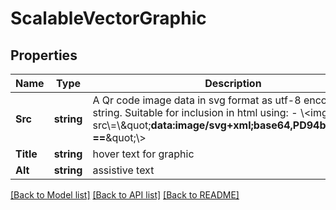 # ScalableVectorGraphic

## Properties

Name | Type | Description | Notes
------------ | ------------- | ------------- | -------------
**Src** | **string** | A Qr code image data in svg format as utf-8 encoded string. Suitable for inclusion in html using:     - \\&lt;img src\\&#x3D;\\\&quot;**data:image/svg+xml;base64,PD94bWwgdm... &#x3D;&#x3D;**\&quot;\\&gt;        | [optional] 
**Title** | **string** | hover text for graphic | [optional] 
**Alt** | **string** | assistive text | [optional] 

[[Back to Model list]](../README.md#documentation-for-models) [[Back to API list]](../README.md#documentation-for-api-endpoints) [[Back to README]](../README.md)


